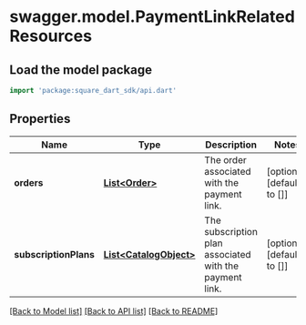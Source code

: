 # swagger.model.PaymentLinkRelatedResources

## Load the model package
```dart
import 'package:square_dart_sdk/api.dart'
```

## Properties
Name | Type | Description | Notes
------------ | ------------- | ------------- | -------------
**orders** | [**List&lt;Order&gt;**](Order.md) | The order associated with the payment link. | [optional] [default to []]
**subscriptionPlans** | [**List&lt;CatalogObject&gt;**](CatalogObject.md) | The subscription plan associated with the payment link. | [optional] [default to []]

[[Back to Model list]](../README.md#documentation-for-models) [[Back to API list]](../README.md#documentation-for-api-endpoints) [[Back to README]](../README.md)

